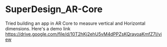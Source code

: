 # SuperDesign_AR-Core


Tried building an app in AR Core to measure vertical and Horizontal dimensions. 
Here's a demo link https://drive.google.com/file/d/10T2hKj2ehU5vM4dPPZsKQrayoaKmfZ7I/view
